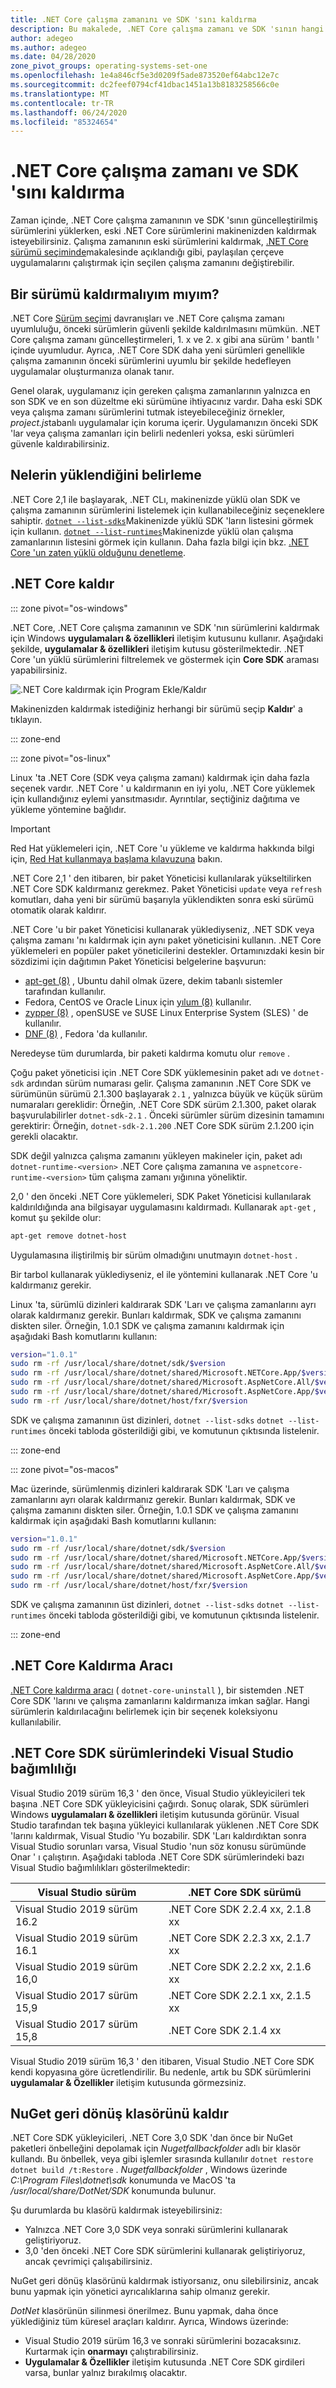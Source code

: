 ```yaml
---
title: .NET Core çalışma zamanını ve SDK 'sını kaldırma
description: Bu makalede, .NET Core çalışma zamanı ve SDK 'sının hangi sürümlerinin yüklü olduğunu ve sonra Windows, Mac ve Linux 'ta nasıl kaldırılacağını belirleme açıklanmaktadır.
author: adegeo
ms.author: adegeo
ms.date: 04/28/2020
zone_pivot_groups: operating-systems-set-one
ms.openlocfilehash: 1e4a846cf5e3d0209f5ade873520ef64abc12e7c
ms.sourcegitcommit: dc2feef0794cf41dbac1451a13b8183258566c0e
ms.translationtype: MT
ms.contentlocale: tr-TR
ms.lasthandoff: 06/24/2020
ms.locfileid: "85324654"
---
```

# <a name="how-to-remove-the-net-core-runtime-and-sdk"></a>.NET Core çalışma zamanı ve SDK 'sını kaldırma

Zaman içinde, .NET Core çalışma zamanının ve SDK 'sının güncelleştirilmiş sürümlerini yüklerken, eski .NET Core sürümlerini makinenizden kaldırmak isteyebilirsiniz. Çalışma zamanının eski sürümlerini kaldırmak, [.NET Core sürümü seçiminde](../versions/selection.md)makalesinde açıklandığı gibi, paylaşılan çerçeve uygulamalarını çalıştırmak için seçilen çalışma zamanını değiştirebilir.

## <a name="should-i-remove-a-version"></a>Bir sürümü kaldırmalıyım mıyım?

.NET Core [Sürüm seçimi](../versions/selection.md) davranışları ve .NET Core çalışma zamanı uyumluluğu, önceki sürümlerin güvenli şekilde kaldırılmasını mümkün. .NET Core çalışma zamanı güncelleştirmeleri, 1. x ve 2. x gibi ana sürüm ' bantlı ' içinde uyumludur. Ayrıca, .NET Core SDK daha yeni sürümleri genellikle çalışma zamanının önceki sürümlerini uyumlu bir şekilde hedefleyen uygulamalar oluşturmanıza olanak tanır.

Genel olarak, uygulamanız için gereken çalışma zamanlarının yalnızca en son SDK ve en son düzeltme eki sürümüne ihtiyacınız vardır. Daha eski SDK veya çalışma zamanı sürümlerini tutmak isteyebileceğiniz örnekler, *project.js*tabanlı uygulamalar için koruma içerir. Uygulamanızın önceki SDK 'lar veya çalışma zamanları için belirli nedenleri yoksa, eski sürümleri güvenle kaldırabilirsiniz.

## <a name="determine-what-is-installed"></a>Nelerin yüklendiğini belirleme

.NET Core 2,1 ile başlayarak, .NET CLı, makinenizde yüklü olan SDK ve çalışma zamanının sürümlerini listelemek için kullanabileceğiniz seçeneklere sahiptir.  [`dotnet --list-sdks`](../tools/dotnet.md#options)Makinenizde yüklü SDK 'ların listesini görmek için kullanın. [`dotnet --list-runtimes`](../tools/dotnet.md#options)Makinenizde yüklü olan çalışma zamanlarının listesini görmek için kullanın. Daha fazla bilgi için bkz. [.NET Core 'un zaten yüklü olduğunu denetleme](how-to-detect-installed-versions.md).

## <a name="uninstall-net-core"></a>.NET Core kaldır

::: zone pivot="os-windows"

.NET Core, .NET Core çalışma zamanının ve SDK 'nın sürümlerini kaldırmak için Windows **uygulamaları & özellikleri** iletişim kutusunu kullanır. Aşağıdaki şekilde, **uygulamalar & özellikleri** iletişim kutusu gösterilmektedir. .NET Core 'un yüklü sürümlerini filtrelemek ve göstermek için **Core SDK** araması yapabilirsiniz.

![.NET Core kaldırmak için Program Ekle/Kaldır](./media/remove-runtime-sdk-versions/programs-and-features.png)

Makinenizden kaldırmak istediğiniz herhangi bir sürümü seçip **Kaldır**' a tıklayın.

::: zone-end

::: zone pivot="os-linux"

Linux 'ta .NET Core (SDK veya çalışma zamanı) kaldırmak için daha fazla seçenek vardır. .NET Core ' u kaldırmanın en iyi yolu, .NET Core yüklemek için kullandığınız eylemi yansıtmasıdır. Ayrıntılar, seçtiğiniz dağıtıma ve yükleme yöntemine bağlıdır.

> [!IMPORTANT]
> Red Hat yüklemeleri için, .NET Core 'u yükleme ve kaldırma hakkında bilgi için, [Red Hat kullanmaya başlama kılavuzuna](https://access.redhat.com/documentation/en-us/net_core/2.0/html/getting_started_guide/gs_install_dotnet#install_register_rehel) bakın.

.NET Core 2,1 ' den itibaren, bir paket Yöneticisi kullanılarak yükseltilirken .NET Core SDK kaldırmanız gerekmez. Paket Yöneticisi `update` veya `refresh` komutları, daha yeni bir sürümü başarıyla yüklendikten sonra eski sürümü otomatik olarak kaldırır.

.NET Core 'u bir paket Yöneticisi kullanarak yüklediyseniz, .NET SDK veya çalışma zamanı 'nı kaldırmak için aynı paket yöneticisini kullanın. .NET Core yüklemeleri en popüler paket yöneticilerini destekler. Ortamınızdaki kesin bir sözdizimi için dağıtımın Paket Yöneticisi belgelerine başvurun:

- [apt-get (8)](https://linux.die.net/man/8/apt-get) , Ubuntu dahil olmak üzere, dekim tabanlı sistemler tarafından kullanılır.
- Fedora, CentOS ve Oracle Linux için [yılum (8)](https://linux.die.net/man/8/yum) kullanılır.
- [zypper (8)](https://en.opensuse.org/SDB:Zypper_manual_(plain)) , openSUSE ve SUSE Linux Enterprise System (SLES) ' de kullanılır.
- [DNF (8)](https://dnf.readthedocs.io/en/latest/command_ref.html) , Fedora 'da kullanılır.

Neredeyse tüm durumlarda, bir paketi kaldırma komutu olur `remove` .

Çoğu paket yöneticisi için .NET Core SDK yüklemesinin paket adı ve `dotnet-sdk` ardından sürüm numarası gelir. Çalışma zamanının .NET Core SDK ve sürümünün sürümü 2.1.300 başlayarak `2.1` , yalnızca büyük ve küçük sürüm numaraları gereklidir: Örneğin, .NET Core SDK sürüm 2.1.300, paket olarak başvurulabilirler `dotnet-sdk-2.1` . Önceki sürümler sürüm dizesinin tamamını gerektirir: Örneğin, `dotnet-sdk-2.1.200` .NET Core SDK sürüm 2.1.200 için gerekli olacaktır.

SDK değil yalnızca çalışma zamanını yükleyen makineler için, paket adı `dotnet-runtime-<version>` .NET Core çalışma zamanına ve `aspnetcore-runtime-<version>` tüm çalışma zamanı yığınına yöneliktir.

2,0 ' den önceki .NET Core yüklemeleri, SDK Paket Yöneticisi kullanılarak kaldırıldığında ana bilgisayar uygulamasını kaldırmadı. Kullanarak `apt-get` , komut şu şekilde olur:

```bash
apt-get remove dotnet-host
```

Uygulamasına iliştirilmiş bir sürüm olmadığını unutmayın `dotnet-host` .

Bir tarbol kullanarak yüklediyseniz, el ile yöntemini kullanarak .NET Core 'u kaldırmanız gerekir.

Linux 'ta, sürümlü dizinleri kaldırarak SDK 'Ları ve çalışma zamanlarını ayrı olarak kaldırmanız gerekir. Bunları kaldırmak, SDK ve çalışma zamanını diskten siler. Örneğin, 1.0.1 SDK ve çalışma zamanını kaldırmak için aşağıdaki Bash komutlarını kullanın:

```bash
version="1.0.1"
sudo rm -rf /usr/local/share/dotnet/sdk/$version
sudo rm -rf /usr/local/share/dotnet/shared/Microsoft.NETCore.App/$version
sudo rm -rf /usr/local/share/dotnet/shared/Microsoft.AspNetCore.All/$version
sudo rm -rf /usr/local/share/dotnet/shared/Microsoft.AspNetCore.App/$version
sudo rm -rf /usr/local/share/dotnet/host/fxr/$version
```

SDK ve çalışma zamanının üst dizinleri, `dotnet --list-sdks` `dotnet --list-runtimes` önceki tabloda gösterildiği gibi, ve komutunun çıktısında listelenir.

::: zone-end

::: zone pivot="os-macos"

Mac üzerinde, sürümlenmiş dizinleri kaldırarak SDK 'Ları ve çalışma zamanlarını ayrı olarak kaldırmanız gerekir. Bunları kaldırmak, SDK ve çalışma zamanını diskten siler. Örneğin, 1.0.1 SDK ve çalışma zamanını kaldırmak için aşağıdaki Bash komutlarını kullanın:

```bash
version="1.0.1"
sudo rm -rf /usr/local/share/dotnet/sdk/$version
sudo rm -rf /usr/local/share/dotnet/shared/Microsoft.NETCore.App/$version
sudo rm -rf /usr/local/share/dotnet/shared/Microsoft.AspNetCore.All/$version
sudo rm -rf /usr/local/share/dotnet/shared/Microsoft.AspNetCore.App/$version
sudo rm -rf /usr/local/share/dotnet/host/fxr/$version
```

SDK ve çalışma zamanının üst dizinleri, `dotnet --list-sdks` `dotnet --list-runtimes` önceki tabloda gösterildiği gibi, ve komutunun çıktısında listelenir.

::: zone-end

## <a name="net-core-uninstall-tool"></a>.NET Core Kaldırma Aracı

[.NET Core kaldırma aracı](../additional-tools/uninstall-tool.md) ( `dotnet-core-uninstall` ), bir sistemden .NET Core SDK 'larını ve çalışma zamanlarını kaldırmanıza imkan sağlar. Hangi sürümlerin kaldırılacağını belirlemek için bir seçenek koleksiyonu kullanılabilir.

## <a name="visual-studio-dependency-on-net-core-sdk-versions"></a>.NET Core SDK sürümlerindeki Visual Studio bağımlılığı

Visual Studio 2019 sürüm 16,3 ' den önce, Visual Studio yükleyicileri tek başına .NET Core SDK yükleyicisini çağırdı. Sonuç olarak, SDK sürümleri Windows **uygulamaları & özellikleri** iletişim kutusunda görünür. Visual Studio tarafından tek başına yükleyici kullanılarak yüklenen .NET Core SDK 'larını kaldırmak, Visual Studio 'Yu bozabilir. SDK 'Ları kaldırdıktan sonra Visual Studio sorunları varsa, Visual Studio 'nun söz konusu sürümünde Onar ' ı çalıştırın. Aşağıdaki tabloda .NET Core SDK sürümlerindeki bazı Visual Studio bağımlılıkları gösterilmektedir:

| Visual Studio sürüm           | .NET Core SDK sürümü          |
|---------------------------------|--------------------------------|
|  Visual Studio 2019 sürüm 16.2  | .NET Core SDK 2.2.4 xx, 2.1.8 xx |
|  Visual Studio 2019 sürüm 16.1 | .NET Core SDK 2.2.3 xx, 2.1.7 xx |
| Visual Studio 2019 sürüm 16,0 | .NET Core SDK 2.2.2 xx, 2.1.6 xx |
| Visual Studio 2017 sürüm 15,9 | .NET Core SDK 2.2.1 xx, 2.1.5 xx |
| Visual Studio 2017 sürüm 15,8 | .NET Core SDK 2.1.4 xx          |

Visual Studio 2019 sürüm 16,3 ' den itibaren, Visual Studio .NET Core SDK kendi kopyasına göre ücretlendirilir. Bu nedenle, artık bu SDK sürümlerini **uygulamalar & Özellikler** iletişim kutusunda görmezsiniz.

## <a name="remove-the-nuget-fallback-folder"></a>NuGet geri dönüş klasörünü kaldır

.NET Core SDK yükleyicileri, .NET Core 3,0 SDK 'dan önce bir NuGet paketleri önbelleğini depolamak için *Nugetfallbackfolder* adlı bir klasör kullandı. Bu önbellek, veya gibi işlemler sırasında kullanılır `dotnet restore` `dotnet build /t:Restore` . *Nugetfallbackfolder* , Windows üzerinde *C:\Program Files\dotnet\sdk* konumunda ve MacOS 'ta */usr/local/share/DotNet/SDK* konumunda bulunur.

Şu durumlarda bu klasörü kaldırmak isteyebilirsiniz:

- Yalnızca .NET Core 3,0 SDK veya sonraki sürümlerini kullanarak geliştiriyoruz.
- 3,0 'den önceki .NET Core SDK sürümlerini kullanarak geliştiriyoruz, ancak çevrimiçi çalışabilirsiniz.

NuGet geri dönüş klasörünü kaldırmak istiyorsanız, onu silebilirsiniz, ancak bunu yapmak için yönetici ayrıcalıklarına sahip olmanız gerekir.

*DotNet* klasörünün silinmesi önerilmez. Bunu yapmak, daha önce yüklediğiniz tüm küresel araçları kaldırır. Ayrıca, Windows üzerinde:

- Visual Studio 2019 sürüm 16,3 ve sonraki sürümlerini bozacaksınız. Kurtarmak için **onarmayı** çalıştırabilirsiniz.
- **Uygulamalar & Özellikler** iletişim kutusunda .NET Core SDK girdileri varsa, bunlar yalnız bırakılmış olacaktır.
